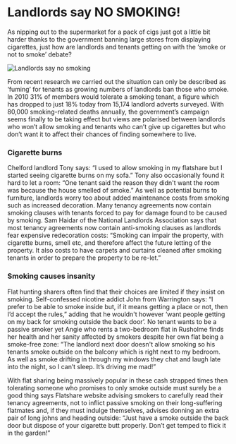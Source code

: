 Landlords say NO SMOKING!
=========================

As nipping out to the supermarket for a pack of cigs just got a little bit
harder thanks to the government banning large stores from displaying cigarettes,
just how are landlords and tenants getting on with the ‘smoke or not to smoke’
debate?

![Landlords say no smoking](/media/images/passive-smoking-image.jpg)

From recent research we carried out the situation can only be
described as ‘fuming’ for tenants as growing numbers of landlords ban those who
smoke. In 2010 31% of members would tolerate a smoking tenant, a figure which
has dropped to just 18% today from 15,174 landlord adverts surveyed. With 80,000
smoking-related deaths annually, the government’s campaign seems finally to be
taking effect but views are polarised between landlords who won’t allow smoking
and tenants who can’t give up cigarettes but who don’t want it to affect their
chances of finding somewhere to live.

### Cigarette burns
Chelford landlord Tony says: “I used to allow smoking in my flatshare but I
started seeing cigarette burns on my sofa.” Tony also occasionally found it hard
to let a room: “One tenant said the reason they didn't want the room was because
the house smelled of smoke.” As well as potential burns to furniture, landlords
worry too about added maintenance costs from smoking such as increased
decoration. Many tenancy agreements now contain smoking clauses with tenants
forced to pay for damage found to be caused by smoking. Sam Haidar of the
National Landlords Association says that most tenancy agreements now contain
anti-smoking clauses as landlords fear expensive redecoration costs: “Smoking
can impair the property, with cigarette burns, smell etc, and therefore affect
the future letting of the property. It also costs to have carpets and curtains
cleaned after smoking tenants in order to prepare the property to be re-let.”


### Smoking causes insanity
Flat hunting sharers often find that their choices are limited if they insist on
smoking. Self-confessed nicotine addict John from Warrington says: “I prefer
to be able to smoke inside but, if it means getting a place or not, then I’d
accept the rules,” adding that he wouldn't however ‘want people getting on my
back for smoking outside the back door’. No tenant wants to be a passive smoker
yet Angie who rents a two-bedroom flat in Rusholme finds her health and her
sanity affected by smokers despite her own flat being a smoke-free zone: “The
landlord next door doesn't allow smoking so his tenants smoke outside on the
balcony which is right next to my bedroom. As well as smoke drifting in through
my windows they chat and laugh late into the night, so I can’t sleep. It’s
driving me mad!”


With flat sharing being massively popular in these cash strapped times then
tolerating someone who promises to only smoke outside must surely be a good
thing says Flatshare website advising smokers to carefully read their tenancy
agreements, not to inflict passive smoking on their long-suffering flatmates
and, if they must indulge themselves, advises donning an extra pair of long
johns and heading outside: “Just have a smoke outside the back door but dispose
of your cigarette butt properly. Don’t get temped to flick it in the garden!”

